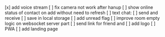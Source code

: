 
[x] add voice stream
[ ] fix camera not work after hanup
[ ] show online status of contact on add without need to refresh 
[ ] text chat:
	[ ] send and receive 
	[ ] save in local storage
	[ ] add unread flag
[ ] improve room empty logic on websocket server part
[ ] send link for friend and 
[ ] add logo
[ ] PWA
[ ] add landing page
